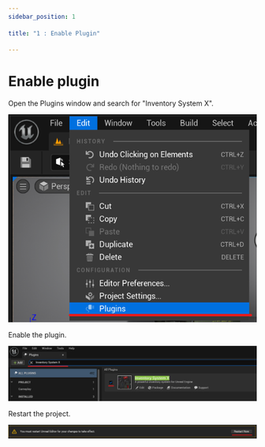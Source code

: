 ```yaml
---
sidebar_position: 1

title: "1 : Enable Plugin"

---
```


# Enable plugin

Open the Plugins window and search for "Inventory System X".

![Plugins.png](..%2Fimages%2Fbegin%2FPlugins.png)

Enable the plugin.

![Screenshot 2023-04-30 150408.png](..%2Fimages%2Fbegin%2FScreenshot%202023-04-30%20150408.png)

Restart the project.

![Screenshot 2023-04-30 145747.png](..%2Fimages%2Fbegin%2FScreenshot%202023-04-30%20145747.png)